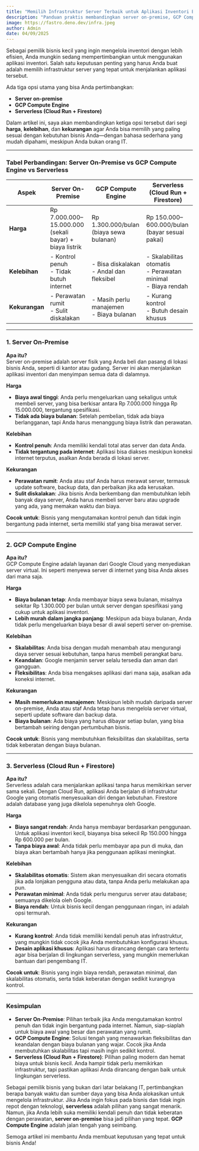 ```yaml
---
title: "Memilih Infrastruktur Server Terbaik untuk Aplikasi Inventori Bisnis Kecil"
description: "Panduan praktis membandingkan server on-premise, GCP Compute Engine, dan solusi serverless untuk aplikasi inventori dari segi harga, kelebihan, dan kekurangan"
image: https://fastro.deno.dev/infra.jpeg
author: Admin
date: 04/09/2025
---
```


Sebagai pemilik bisnis kecil yang ingin mengelola inventori dengan lebih
efisien, Anda mungkin sedang mempertimbangkan untuk menggunakan aplikasi
inventori. Salah satu keputusan penting yang harus Anda buat adalah memilih
infrastruktur server yang tepat untuk menjalankan aplikasi tersebut.

Ada tiga opsi utama yang bisa Anda pertimbangkan:

- **Server on-premise**
- **GCP Compute Engine**
- **Serverless (Cloud Run + Firestore)**

Dalam artikel ini, saya akan membandingkan ketiga opsi tersebut dari segi
**harga**, **kelebihan**, dan **kekurangan** agar Anda bisa memilih yang paling
sesuai dengan kebutuhan bisnis Anda—dengan bahasa sederhana yang mudah dipahami,
meskipun Anda bukan orang IT.

---

### Tabel Perbandingan: Server On-Premise vs GCP Compute Engine vs Serverless

| **Aspek**      | **Server On-Premise**                                  | **GCP Compute Engine**                     | **Serverless (Cloud Run + Firestore)**                           |
| -------------- | ------------------------------------------------------ | ------------------------------------------ | ---------------------------------------------------------------- |
| **Harga**      | Rp 7.000.000–15.000.000 (sekali bayar) + biaya listrik | Rp 1.300.000/bulan (biaya sewa bulanan)    | Rp 150.000–600.000/bulan (bayar sesuai pakai)                    |
| **Kelebihan**  | - Kontrol penuh<br>- Tidak butuh internet              | - Bisa diskalakan<br>- Andal dan fleksibel | - Skalabilitas otomatis<br>- Perawatan minimal<br>- Biaya rendah |
| **Kekurangan** | - Perawatan rumit<br>- Sulit diskalakan                | - Masih perlu manajemen<br>- Biaya bulanan | - Kurang kontrol<br>- Butuh desain khusus                        |

---

### 1. Server On-Premise

**Apa itu?**\
Server on-premise adalah server fisik yang Anda beli dan pasang di lokasi bisnis
Anda, seperti di kantor atau gudang. Server ini akan menjalankan aplikasi
inventori dan menyimpan semua data di dalamnya.

**Harga**

- **Biaya awal tinggi**: Anda perlu mengeluarkan uang sekaligus untuk membeli
  server, yang bisa berkisar antara Rp 7.000.000 hingga Rp 15.000.000,
  tergantung spesifikasi.
- **Tidak ada biaya bulanan**: Setelah pembelian, tidak ada biaya berlangganan,
  tapi Anda harus menanggung biaya listrik dan perawatan.

**Kelebihan**

- **Kontrol penuh**: Anda memiliki kendali total atas server dan data Anda.
- **Tidak tergantung pada internet**: Aplikasi bisa diakses meskipun koneksi
  internet terputus, asalkan Anda berada di lokasi server.

**Kekurangan**

- **Perawatan rumit**: Anda atau staf Anda harus merawat server, termasuk update
  software, backup data, dan perbaikan jika ada kerusakan.
- **Sulit diskalakan**: Jika bisnis Anda berkembang dan membutuhkan lebih banyak
  daya server, Anda harus membeli server baru atau upgrade yang ada, yang
  memakan waktu dan biaya.

**Cocok untuk**: Bisnis yang mengutamakan kontrol penuh dan tidak ingin
bergantung pada internet, serta memiliki staf yang bisa merawat server.

---

### 2. GCP Compute Engine

**Apa itu?**\
GCP Compute Engine adalah layanan dari Google Cloud yang menyediakan server
virtual. Ini seperti menyewa server di internet yang bisa Anda akses dari mana
saja.

**Harga**

- **Biaya bulanan tetap**: Anda membayar biaya sewa bulanan, misalnya sekitar Rp
  1.300.000 per bulan untuk server dengan spesifikasi yang cukup untuk aplikasi
  inventori.
- **Lebih murah dalam jangka panjang**: Meskipun ada biaya bulanan, Anda tidak
  perlu mengeluarkan biaya besar di awal seperti server on-premise.

**Kelebihan**

- **Skalabilitas**: Anda bisa dengan mudah menambah atau mengurangi daya server
  sesuai kebutuhan, tanpa harus membeli perangkat baru.
- **Keandalan**: Google menjamin server selalu tersedia dan aman dari gangguan.
- **Fleksibilitas**: Anda bisa mengakses aplikasi dari mana saja, asalkan ada
  koneksi internet.

**Kekurangan**

- **Masih memerlukan manajemen**: Meskipun lebih mudah daripada server
  on-premise, Anda atau staf Anda tetap harus mengelola server virtual, seperti
  update software dan backup data.
- **Biaya bulanan**: Ada biaya yang harus dibayar setiap bulan, yang bisa
  bertambah seiring dengan pertumbuhan bisnis.

**Cocok untuk**: Bisnis yang membutuhkan fleksibilitas dan skalabilitas, serta
tidak keberatan dengan biaya bulanan.

---

### 3. Serverless (Cloud Run + Firestore)

**Apa itu?**\
Serverless adalah cara menjalankan aplikasi tanpa harus memikirkan server sama
sekali. Dengan Cloud Run, aplikasi Anda berjalan di infrastruktur Google yang
otomatis menyesuaikan diri dengan kebutuhan. Firestore adalah database yang juga
dikelola sepenuhnya oleh Google.

**Harga**

- **Biaya sangat rendah**: Anda hanya membayar berdasarkan penggunaan. Untuk
  aplikasi inventori kecil, biayanya bisa sekecil Rp 150.000 hingga Rp 600.000
  per bulan.
- **Tanpa biaya awal**: Anda tidak perlu membayar apa pun di muka, dan biaya
  akan bertambah hanya jika penggunaan aplikasi meningkat.

**Kelebihan**

- **Skalabilitas otomatis**: Sistem akan menyesuaikan diri secara otomatis jika
  ada lonjakan pengguna atau data, tanpa Anda perlu melakukan apa pun.
- **Perawatan minimal**: Anda tidak perlu mengurus server atau database;
  semuanya dikelola oleh Google.
- **Biaya rendah**: Untuk bisnis kecil dengan penggunaan ringan, ini adalah opsi
  termurah.

**Kekurangan**

- **Kurang kontrol**: Anda tidak memiliki kendali penuh atas infrastruktur, yang
  mungkin tidak cocok jika Anda membutuhkan konfigurasi khusus.
- **Desain aplikasi khusus**: Aplikasi harus dirancang dengan cara tertentu agar
  bisa berjalan di lingkungan serverless, yang mungkin memerlukan bantuan dari
  pengembang IT.

**Cocok untuk**: Bisnis yang ingin biaya rendah, perawatan minimal, dan
skalabilitas otomatis, serta tidak keberatan dengan sedikit kurangnya kontrol.

---

### Kesimpulan

- **Server On-Premise**: Pilihan terbaik jika Anda mengutamakan kontrol penuh
  dan tidak ingin bergantung pada internet. Namun, siap-siaplah untuk biaya awal
  yang besar dan perawatan yang rumit.
- **GCP Compute Engine**: Solusi tengah yang menawarkan fleksibilitas dan
  keandalan dengan biaya bulanan yang wajar. Cocok jika Anda membutuhkan
  skalabilitas tapi masih ingin sedikit kontrol.
- **Serverless (Cloud Run + Firestore)**: Pilihan paling modern dan hemat biaya
  untuk bisnis kecil. Anda hampir tidak perlu memikirkan infrastruktur, tapi
  pastikan aplikasi Anda dirancang dengan baik untuk lingkungan serverless.

Sebagai pemilik bisnis yang bukan dari latar belakang IT, pertimbangkan berapa
banyak waktu dan sumber daya yang bisa Anda alokasikan untuk mengelola
infrastruktur. Jika Anda ingin fokus pada bisnis dan tidak ingin repot dengan
teknologi, **serverless** adalah pilihan yang sangat menarik. Namun, jika Anda
lebih suka memiliki kendali penuh dan tidak keberatan dengan perawatan, **server
on-premise** bisa jadi pilihan yang tepat. **GCP Compute Engine** adalah jalan
tengah yang seimbang.

Semoga artikel ini membantu Anda membuat keputusan yang tepat untuk bisnis Anda!
